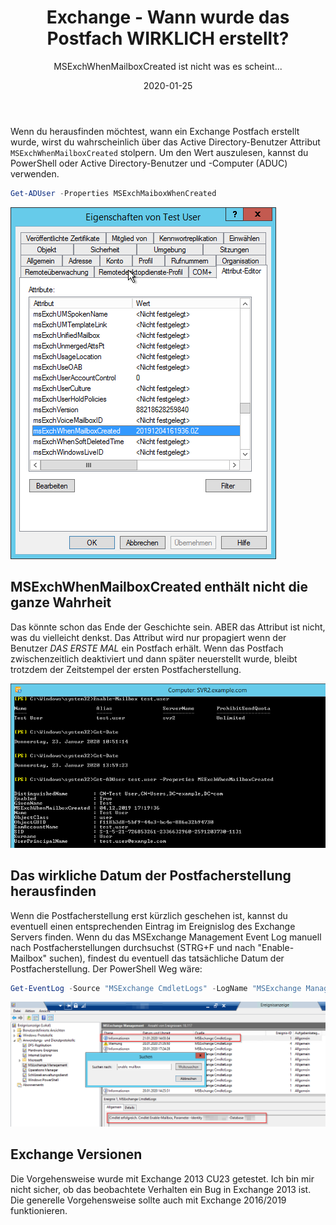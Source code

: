 ﻿---
aliases:
    - exchange-mailbox-creation-date
slug: Exchange-Mailbox-Creation-Date
title: Exchange - Wann wurde das Postfach WIRKLICH erstellt?
subtitle: MSExchWhenMailboxCreated ist nicht was es scheint...
contenttags: [exchange, powershell, exchange2013]
image: /images/2020/2020-01-25_MSExchWhenMailboxCreated_PowerShell.png
date: 2020-01-25
---

Wenn du herausfinden möchtest, wann ein Exchange Postfach erstellt wurde, wirst du wahrscheinlich über das Active Directory-Benutzer Attribut `MSExchWhenMailboxCreated` stolpern. Um den Wert auszulesen, kannst du PowerShell oder Active Directory-Benutzer und -Computer (ADUC) verwenden.

```powershell
Get-ADUser -Properties MSExchMaiboxWhenCreated
```

![Get MSExchWhenMailboxCreated attribute using PowerShell](/images/2020/2020-01-25_MSExchWhenMailboxCreated_ADUC.png "MSExchWhenMailboxCreated Attribut per Active Directory-Benutzer und Computer anzeigen. Erweiterte Features müssen aktiviert sein.")

## MSExchWhenMailboxCreated enthält nicht die ganze Wahrheit

Das könnte schon das Ende der Geschichte sein. ABER das Attribut ist nicht, was du vielleicht denkst. Das Attribut wird nur propagiert wenn der Benutzer _DAS ERSTE MAL_ ein Postfach erhält. Wenn das Postfach zwischenzeitlich deaktiviert und dann später neuerstellt wurde, bleibt trotzdem der Zeitstempel der ersten Postfacherstellung.

![Überprüfung des MSExchWhenMailboxCreated Attributs per PowerShell, nach einer Postfach-Neuerstellung](/images/2020/2020-01-25_MSExchWhenMailboxCreated_PowerShell_Mailbox_recreated.png "Überprüfung des MSExchWhenMailboxCreated Attributs per PowerShell, nach einer Postfach-Neuerstellung - Der alte Wert bleibt.")

## Das wirkliche Datum der Postfacherstellung herausfinden

Wenn die Postfacherstellung erst kürzlich geschehen ist, kannst du eventuell einen entsprechenden Eintrag im Ereignislog des Exchange Servers finden. Wenn du das MSExchange Management Event Log manuell nach Postfacherstellungen durchsuchst (STRG+F und nach "Enable-Mailbox" suchen), findest du eventuell das tatsächliche Datum der Postfacherstellung. Der PowerShell Weg wäre:

```powershell
Get-EventLog -Source "MSExchange CmdletLogs" -LogName "MSExchange Management" -ComputerName <Servername> -Message "*Enable-Mailbox*test.user*"
```

![Überprüfen des  MSExchange Management Event Log auf Postfacherstellungen](/images/2020/2020-01-25_Exchange_mailbox_creation_event_log.png "Überprüfen des MSExchange Management Event Log auf Postfacherstellungen - Das Postfach wurde kürzlich erstellt per Enable-Mailbox cmdlet.")

## Exchange Versionen

Die Vorgehensweise wurde mit Exchange 2013 CU23 getestet. Ich bin mir nicht sicher, ob das beobachtete Verhalten ein Bug in Exchange 2013 ist. Die generelle Vorgehensweise sollte auch mit Exchange 2016/2019 funktionieren.

